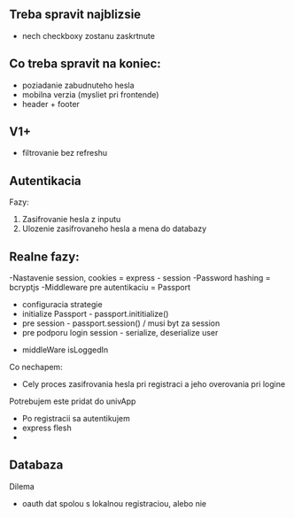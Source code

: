 Treba spravit najblizsie
---
- nech checkboxy zostanu zaskrtnute



Co treba spravit na koniec:
---
- poziadanie zabudnuteho hesla
- mobilna verzia (mysliet pri frontende)
- header + footer



V1+
----
- filtrovanie bez refreshu





























Autentikacia
------------------
Fazy:
1. Zasifrovanie hesla z inputu
2. Ulozenie zasifrovaneho hesla a mena do databazy 

Realne fazy:
----
-Nastavenie session, cookies = express - session
-Password hashing = bcryptjs
-Middleware pre autentikaciu = Passport
* configuracia strategie
* initialize Passport - passport.inititialize()
* pre session - passport.session() / musi byt za session
* pre podporu login session - serialize, deserialize user
- middleWare isLoggedIn


Co nechapem:
- Cely proces zasifrovania hesla pri registraci a jeho overovania pri logine



Potrebujem este pridat do univApp
- Po registracii sa autentikujem
- express flesh
-

Databaza     
----------------------
Dilema
- oauth dat spolou s lokalnou registraciou, alebo nie